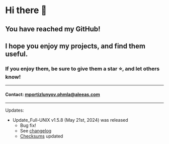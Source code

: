 # Hi there 👋

## You have reached my GitHub!
## I hope you enjoy my projects, and find them useful.
### If you enjoy them, be sure to give them a star ⭐, and let others know!
---
#### Contact: mportizlunyov.phmla@aleeas.com
---

Updates:
 - Update_Full-UNIX v1.5.8 (May 21st, 2024) was released
   - Bug fix!
   - See [changelog](https://github.com/mportizlunyov/update_full-unix/blob/main/CHANGELOG.txt)
   - [Checksums](https://github.com/mportizlunyov/uf-CHECKSUM_STORAGE/tree/main/Update_Full-UNIX/latest) updated
<!--
**mportizlunyov/mportizlunyov** is a ✨ _special_ ✨ repository because its `README.md` (this file) appears on your GitHub profile.

Here are some ideas to get you started:

- 🔭 I’m currently working on ...
- 🌱 I’m currently learning ...
- 👯 I’m looking to collaborate on ...
- 🤔 I’m looking for help with ...
- 💬 Ask me about ...
- 📫 How to reach me: ...
- 😄 Pronouns: ...
- ⚡ Fun fact: ...
-->
